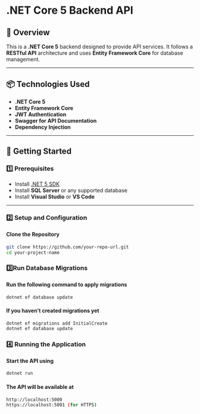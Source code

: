 # .NET Core 5 Backend API

## 📌 Overview
This is a **.NET Core 5** backend designed to provide API services. It follows a **RESTful API** architecture and uses **Entity Framework Core** for database management.

---

## 📦 Technologies Used
- **.NET Core 5**
- **Entity Framework Core**
- **JWT Authentication**
- **Swagger for API Documentation**
- **Dependency Injection**

---

## 🚀 Getting Started

### 1️⃣ Prerequisites
- Install [.NET 5 SDK](https://dotnet.microsoft.com/en-us/download/dotnet/5.0)
- Install **SQL Server** or any supported database
- Install **Visual Studio** or **VS Code**

---

### 2️⃣ Setup and Configuration
#### Clone the Repository
```sh
git clone https://github.com/your-repo-url.git
cd your-project-name

```
### 3️⃣Run Database Migrations
#### Run the following command to apply migrations
```sh
dotnet ef database update
```
#### If you haven’t created migrations yet
```sh
dotnet ef migrations add InitialCreate
dotnet ef database update

```
### 4️⃣ Running the Application
#### Start the API using
```sh
dotnet run
```
#### The API will be available at
```sh
http://localhost:5000
https://localhost:5001 (for HTTPS)
